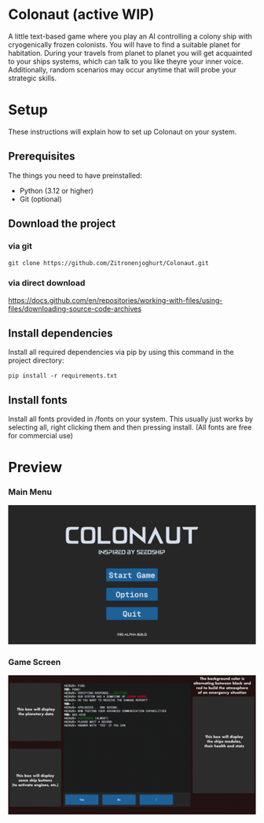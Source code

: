 # Colonaut (active WIP)
A little text-based game where you play an AI controlling a colony ship with cryogenically frozen colonists. You will have to find a suitable planet for habitation.
During your travels from planet to planet you will get acquainted to your ships systems, which can talk to you like theyre your inner voice.
Additionally, random scenarios may occur anytime that will probe your strategic skills.

# Setup
These instructions will explain how to set up Colonaut on your system.

## Prerequisites
The things you need to have preinstalled:
- Python (3.12 or higher)
- Git (optional)

## Download the project
### via git
```
git clone https://github.com/Zitronenjoghurt/Colonaut.git
```

### via direct download
https://docs.github.com/en/repositories/working-with-files/using-files/downloading-source-code-archives

## Install dependencies
Install all required dependencies via pip by using this command in the project directory:
```
pip install -r requirements.txt
```

## Install fonts
Install all fonts provided in /fonts on your system.
This usually just works by selecting all, right clicking them and then pressing install.
(All fonts are free for commercial use)

# Preview
### Main Menu
![Main Menu](/preview/main_menu.png)

### Game Screen
![Game Screen](/preview/game_screen.png)
